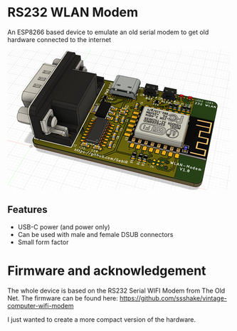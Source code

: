 # RS232 WLAN Modem
An ESP8266 based device to emulate an old serial modem to get old hardware connected to the internet

![Modem](./doc/modem_top_render_500x.png)

## Features
* USB-C power (and power only)
* Can be used with male and female DSUB connectors
* Small form factor

# Firmware and acknowledgement
The whole device is based on the RS232 Serial WIFI Modem from The Old Net.
The firmware can be found here: https://github.com/ssshake/vintage-computer-wifi-modem

I just wanted to create a more compact version of the hardware.
